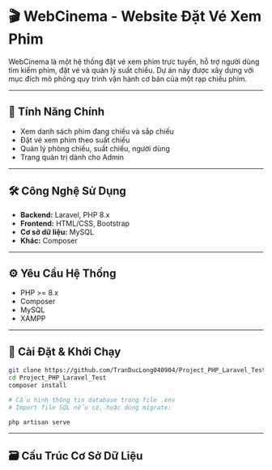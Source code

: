 # 🎬 WebCinema - Website Đặt Vé Xem Phim

WebCinema là một hệ thống đặt vé xem phim trực tuyến, hỗ trợ người dùng tìm kiếm phim, đặt vé và quản lý suất chiếu. Dự án này được xây dựng với mục đích mô phỏng quy trình vận hành cơ bản của một rạp chiếu phim.

---

## 🚀 Tính Năng Chính

- Xem danh sách phim đang chiếu và sắp chiếu  
- Đặt vé xem phim theo suất chiếu  
- Quản lý phòng chiếu, suất chiếu, người dùng  
- Trang quản trị dành cho Admin  

---

## 🛠️ Công Nghệ Sử Dụng

- **Backend:** Laravel, PHP 8.x  
- **Frontend:** HTML/CSS, Bootstrap  
- **Cơ sở dữ liệu:** MySQL  
- **Khác:** Composer  

---

## ⚙️ Yêu Cầu Hệ Thống

- PHP >= 8.x  
- Composer  
- MySQL  
- XAMPP

---

## 🧩 Cài Đặt & Khởi Chạy

```bash
git clone https://github.com/TranDucLong040904/Project_PHP_Laravel_Test.git
cd Project_PHP_Laravel_Test
composer install

# Cấu hình thông tin database trong file .env
# Import file SQL nếu có, hoặc dùng migrate:

php artisan serve
```
---
## 🗃️ Cấu Trúc Cơ Sở Dữ Liệu
